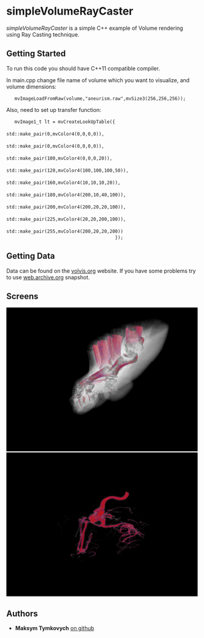 # simpleVolumeRayCaster


*simpleVolumeRayCaster* is a simple C++ example of Volume rendering using Ray Casting technique.

## Getting Started

To run this code you should have C++11 compatible compiler.

In main.cpp change file name of volume which you want to visualize, and volume dimensions:
```
   mvImageLoadFromRaw(volume,"aneurism.raw",mvSize3(256,256,256));
```


Also, need to set up transfer function:

``` 
   mvImage1_t lt = mvCreateLookUpTable({
                                        std::make_pair(0,mvColor4(0,0,0,0)),
                                        std::make_pair(0,mvColor4(0,0,0,0)),
                                        std::make_pair(100,mvColor4(0,0,0,20)),
                                        std::make_pair(120,mvColor4(100,100,100,50)),
                                        std::make_pair(160,mvColor4(10,10,10,20)),
                                        std::make_pair(180,mvColor4(200,10,40,100)),
                                        std::make_pair(200,mvColor4(200,20,20,100)),
                                        std::make_pair(225,mvColor4(20,20,200,100)),
                                        std::make_pair(255,mvColor4(200,20,20,200))
                                        });
```

## Getting Data

Data can be found on the [volvis.org](http://volvis.org/) website. If you have some problems try to use [web.archive.org](https://web.archive.org/web/20150407034236/http://volvis.org:80/) snapshot.

## Screens

![Foot](screens/screen01.png "Foot Ray Casting Visualization")
![Aneurysm](screens/screen02.png "Aneurysm Ray Casting Visualization")


## Authors

* **Maksym Tymkovych** [on github](https://github.com/MaksymTymkovych)
